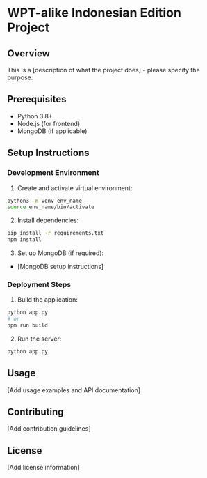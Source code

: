 # WPT-alike Indonesian Edition Project

## Overview
This is a [description of what the project does] - please specify the purpose.

## Prerequisites
- Python 3.8+
- Node.js (for frontend)
- MongoDB (if applicable)

## Setup Instructions

### Development Environment
1. Create and activate virtual environment:
```bash
python3 -m venv env_name
source env_name/bin/activate
```

2. Install dependencies:
```bash
pip install -r requirements.txt
npm install
```

3. Set up MongoDB (if required):
- [MongoDB setup instructions]

### Deployment Steps

1. Build the application:
```bash
python app.py
# or
npm run build
```

2. Run the server:
```bash
python app.py
```

## Usage
[Add usage examples and API documentation]

## Contributing
[Add contribution guidelines]

## License
[Add license information]
